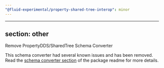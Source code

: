 ```yaml
---
"@fluid-experimental/property-shared-tree-interop": minor
---
```

---
section: other
---
Remove PropertyDDS/SharedTree Schema Converter

This schema converter had several known issues and has been removed. Read the [schema converter section](https://github.com/microsoft/FluidFramework/blob/main/experimental/PropertyDDS/packages/property-shared-tree-interop/README.md#schema-converter-runtime) of the package readme for more details.
